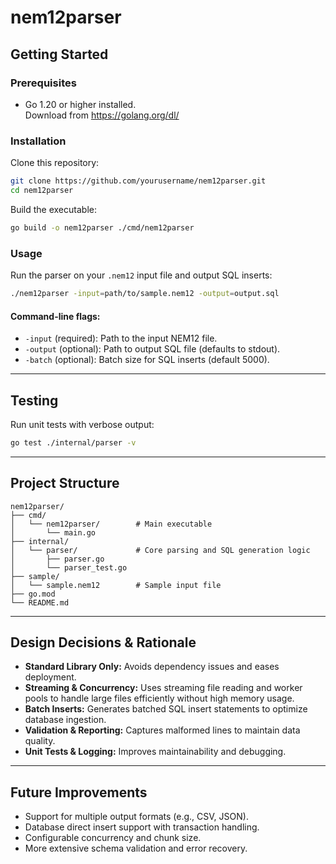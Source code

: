 # nem12parser

## Getting Started

### Prerequisites
- Go 1.20 or higher installed.  
  Download from https://golang.org/dl/

### Installation

Clone this repository:

```bash
git clone https://github.com/yourusername/nem12parser.git
cd nem12parser
```

Build the executable:

```bash
go build -o nem12parser ./cmd/nem12parser
```

### Usage

Run the parser on your `.nem12` input file and output SQL inserts:

```bash
./nem12parser -input=path/to/sample.nem12 -output=output.sql
```

#### Command-line flags:

- `-input` (required): Path to the input NEM12 file.
- `-output` (optional): Path to output SQL file (defaults to stdout).
- `-batch` (optional): Batch size for SQL inserts (default 5000).

---

## Testing

Run unit tests with verbose output:

```bash
go test ./internal/parser -v
```

---

## Project Structure

```
nem12parser/
├── cmd/
│   └── nem12parser/        # Main executable
│       └── main.go
├── internal/
│   └── parser/             # Core parsing and SQL generation logic
│       ├── parser.go
│       └── parser_test.go
├── sample/
│   └── sample.nem12        # Sample input file
├── go.mod
└── README.md
```

---

## Design Decisions & Rationale

- **Standard Library Only:** Avoids dependency issues and eases deployment.
- **Streaming & Concurrency:** Uses streaming file reading and worker pools to handle large files efficiently without high memory usage.
- **Batch Inserts:** Generates batched SQL insert statements to optimize database ingestion.
- **Validation & Reporting:** Captures malformed lines to maintain data quality.
- **Unit Tests & Logging:** Improves maintainability and debugging.

---

## Future Improvements

- Support for multiple output formats (e.g., CSV, JSON).
- Database direct insert support with transaction handling.
- Configurable concurrency and chunk size.
- More extensive schema validation and error recovery.
